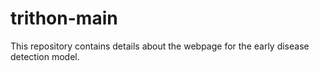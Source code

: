 # trithon-main
This repository contains details about the webpage for the early disease detection model.
